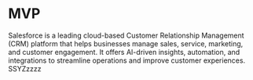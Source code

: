# MVP
Salesforce is a leading cloud-based Customer Relationship Management (CRM) platform that helps businesses manage sales, service, marketing, and customer engagement.
 It offers AI-driven insights, automation, and integrations to streamline operations and improve customer experiences.
SSYZzzzz
